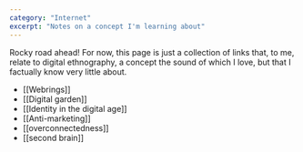 ```yaml
---
category: "Internet"
excerpt: "Notes on a concept I'm learning about"
---
```

Rocky road ahead! For now, this page is just a collection of links that, to me, relate to digital ethnography, a concept the sound of which I love, but that I factually know very little about.

- [[Webrings]]
- [[Digital garden]]
- [[Identity in the digital age]]
- [[Anti-marketing]]
- [[overconnectedness]]
- [[second brain]]